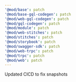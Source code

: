 ```yaml
---
'@mod/base': patch
'@mod/base-gql-codegen': patch
'@mod/web-gql-codegen': patch
'@mod/gql-codegen': patch
'@mod/module': patch
'@mod/web-stitches': patch
'@mod/stitches': patch
'@mod/storybook': patch
'@mod/swagger-sdk': patch
'@mod/web-trpc': patch
'@mod/trpc': patch
'@mod/web': patch
---
```


Updated CICD to fix snapshots
